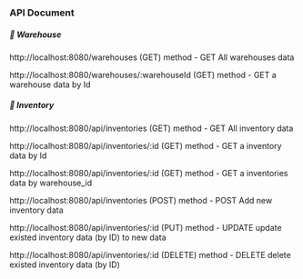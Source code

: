 ### API Document

##### 📍 Warehouse 
http://localhost:8080/warehouses
(GET) method - GET All warehouses data

http://localhost:8080/warehouses/:warehouseId
(GET) method - GET a warehouse data by Id

##### 📍 Inventory 


http://localhost:8080/api/inventories
(GET) method - GET All inventory data

http://localhost:8080/api/inventories/:id
(GET) method - GET a inventory data by Id 

http://localhost:8080/api/inventories/:id
(GET) method - GET a inventories data by warehouse_id

http://localhost:8080/api/inventories
(POST) method - POST Add new inventory data

http://localhost:8080/api/inventories/:id
(PUT) method - UPDATE update existed inventory data (by ID) to new data

http://localhost:8080/api/inventories/:id
(DELETE) method - DELETE delete existed inventory data (by ID)

